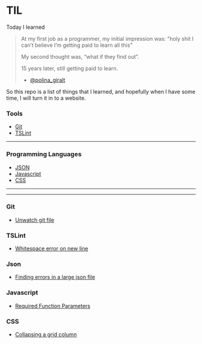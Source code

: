 # TIL
Today I learned

> At my first job as a programmer, my initial impression was: "holy shit I can’t believe I’m getting paid to learn all this"
>
> My second thought was, “what if they find out”.
>
> 15 years later, still getting paid to learn.
> - [@polina_giralt](https://twitter.com/polina_giralt/status/1209163210257043457)

So this repo is a list of things that I learned, and hopefully when I have some time, I will turn it in to a website.

### Tools
* [Git](#git)
* [TSLint](#tslint)


---

### Programming Languages
* [JSON](#json)
* [Javascript](#javascript)
* [CSS](#css)


---
---

### Git
- [Unwatch git file](git/unwatch-git-file.md)


### TSLint
- [Whitespace error on new line](tslint/whitespace-error-on-new-line.md)


### Json
- [Finding errors in a large json file](json/errors-in-large-json.md)


### Javascript
- [Required Function Parameters](js-tips/required-function-params.md)


### CSS
- [Collapsing a grid column](css/collapsing-a-grid-column.md)
